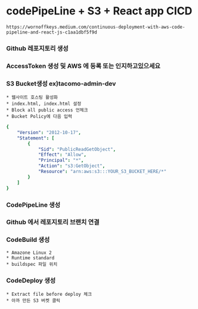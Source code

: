 # codePipeLine + S3 + React app CICD
`https://wornoffkeys.medium.com/continuous-deployment-with-aws-code-pipeline-and-react-js-c1aa1dbf5f9d`


### Github 레포지토리 생성
### AccessToken 생성 및 AWS 에 등록 또는 인지하고있으세요
### S3 Bucket생성 ex)tacomo-admin-dev
    * 웹사이트 호스팅 활성화
    * index.html, index.html 설정
    * Block all public access 언체크
    * Bucket Policy에 다음 입력
```yaml
{
    "Version": "2012-10-17",
    "Statement": [
        {
            "Sid": "PublicReadGetObject",
            "Effect": "Allow",
            "Principal": "*",
            "Action": "s3:GetObject",
            "Resource": "arn:aws:s3:::YOUR_S3_BUCKET_HERE/*"
        }
    ]
}
```

### CodePipeLine 생성
### Github 에서 레포지토리 브랜치 연결
### CodeBuild 생성 
    * Amazone Linux 2
    * Runtime standard 
    * buildspec 파일 위치 
### CodeDeploy 생성 
    * Extract file before deploy 체크 
    * 아까 만든 S3 버켓 클릭 
